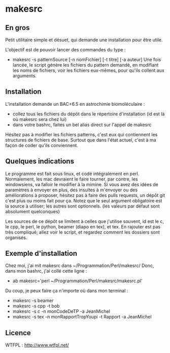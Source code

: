 # makesrc


## En gros

Petit utilitaire simple et désuet, qui demande une installation pour être utile.

L'objectif est de pouvoir lancer des commandes du type :
- makesrc -s patternSource [-n nomFichier] [-t titre] [-a auteur]
Une fois lancée, le script génère les fichiers du pattern demandé, en modifiant les noms de fichiers, 
voir les fichiers eux-mêmes, pour qu'ils collent aux arguments.




## Installation
L'installation demande un BAC+6.5 en astrochimie biomoléculaire :
- collez tous les fichiers du dépôt dans le répertoire d'installation (id est là où makesrc sera chez lui)
- dans votre bashrc, faites un bel alias direct sur l'appel de makesrc

Hésitez pas à modifier les fichiers patterns, c'est eux qui contiennent les structures de fichiers de base.
Surtout que dans l'état actuel, c'est à ma façon de coder qu'ils conviennent.



## Quelques indications
Le programme est fait sous linux, et codé intégralement en perl. 
Normalement, les mac devraient le faire tourner, par contre, les windowsiens, va falloir le modifier à la mimine.
Si vous avez des idées de paramètres à envoyer en plus, des insultes à m'envoyer ou des améliorations à proposer, hésitez pas à faire des pulls requests, un dépôt git c'est plus ou moins fait pour ça.
Notez que le seul argument obligatoire est la source à utiliser; les autres sont optionnels. (les valeurs par défaut sont absolument quelconques)

Les sources de ce dépôt se limitent à celles que j'utilise souvent, id est le c, le cpp, le perl, le python, beamer (diapo en tex), et tex.
En rajouter est pas très compliqué; allez voir le script, et regardez comment les dossiers sont organisés.




## Exemple d'installation
Chez moi, j'ai mit makesrc dans ~/Programmation/Perl/makesrc/
Donc, dans mon bashrc, j'ai collé cette ligne :
- ab makesrc='perl ~/Programmation/Perl/makesrc/makesrc.pl'

Du coup, je peux faire ça n'importe où dans mon terminal :
- makesrc -s beamer
- makesrc -s cpp -t bob
- makesrc -s c -n monCodeDeTP -a JeanMichel
- makesrc -s tex -n monRapportTropYoupi -t Rapport -a JeanMichel




## Licence
WTFPL : http://www.wtfpl.net/
